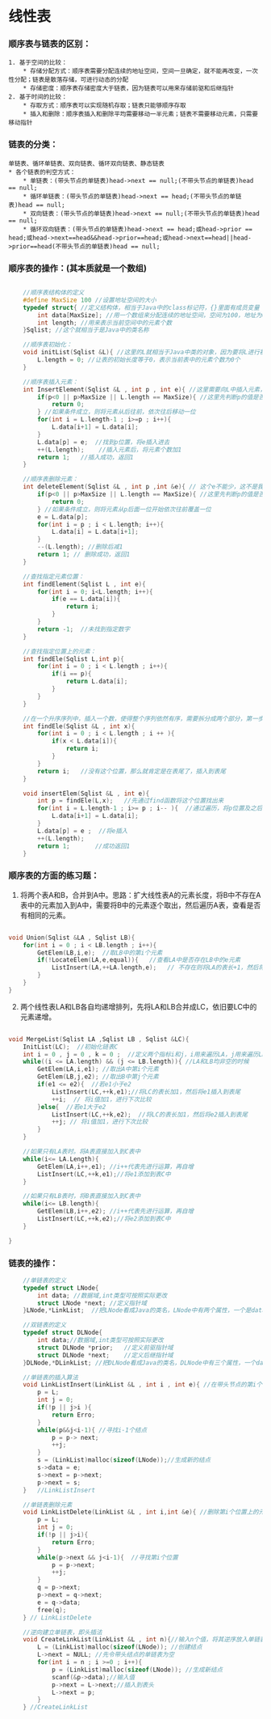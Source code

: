 线性表
=====

### 顺序表与链表的区别：
    1. 基于空间的比较：
        * 存储分配方式：顺序表需要分配连续的地址空间，空间一旦确定，就不能再改变，一次性分配；链表是散落存储，可进行动态的分配
        * 存储密度：顺序表存储密度大于链表，因为链表可以用来存储前驱和后继指针
    2. 基于时间的比较：
        * 存取方式：顺序表可以实现随机存取；链表只能够顺序存取
        * 插入和删除：顺序表插入和删除平均需要移动一半元素；链表不需要移动元素，只需要移动指针

### 链表的分类：

    单链表、循环单链表、双向链表、循环双向链表、静态链表
    * 各个链表的判空方式：
        * 单链表：(带头节点的单链表)head->next == null;(不带头节点的单链表)head == null;
        * 循环单链表：(带头节点的单链表)head->next == head;(不带头节点的单链表)head == null;
        * 双向链表：(带头节点的单链表)head->next == null;(不带头节点的单链表)head == null;
        * 循环双向链表：(带头节点的单链表)head->next == head;或head->prior == head;或head->next==head&&head->prior==head;或head->next==head||head->prior==head(不带头节点的单链表)head == null;

### 顺序表的操作：(其本质就是一个数组)

```c

    //顺序表结构体的定义
    #define MaxSize 100 //设置地址空间的大小
    typedef struct{ //定义结构体，相当于Java中的class标记符，{}里面有成员变量
        int data[MaxSize]; //用一个数组来分配连续的地址空间，空间为100，地址为0-99
        int length; //用来表示当前空间中的元素个数
    }Sqlist; //这个就相当于是Java中的类名称

    //顺序表初始化：
    void initList(Sqlist &L){ //这里的L就相当于Java中类的对象，因为要将L进行初始化，表示L自身将要发生改变，那么给他加上&符号，凡是会发生改变的就加&
        L.length = 0; //让表的初始长度等于0，表示当前表中的元素个数为0个
    }

    //顺序表插入元素：
    int InsertElement(Sqlist &L , int p , int e){ //这里需要向L中插入元素，因此L会发生改变，p代表要插入的位置，e为要插入的元素。函数返回值类型为int类型，因此成功返回1，失败返回0
        if(p<0 || p>MaxSize || L.length == MaxSize){ //这里先判断p的值是否小于0，是否大于最大值，当前元素个数是否已经达到上限
            return 0;
        } //如果条件成立，则将元素从后往前，依次往后移动一位
        for(int i = L.length-1 ; i>=p ; i++){
            L.data[i+1] = L.data[i];
        }
        L.data[p] = e;  //找到p位置，将e插入进去
        ++(L.length);    //插入元素后，将元素个数加1
        return 1;   //插入成功，返回1
    }

    //顺序表删除元素：
    int deleteElement(Sqlist &L , int p ,int &e){ // 这个e不能少，这不是我规定的，用来接收要删除元素的值
        if(p<0 || p>MaxSize || L.length == MaxSize){ //这里先判断p的值是否小于0，是否大于最大值，当前元素个数是否已经达到上限
            return 0;
        } //如果条件成立，则将元素从p后面一位开始依次往前覆盖一位
        e = L.data[p];
        for(int i = p ; i < L.length; i++){
            L.data[i] = L.data[i+1];
        }
        --(L.length); //删除后减1
        return 1; // 删除成功，返回1
    }

    //查找指定元素位置：
    int findElement(Sqlist L , int e){
        for(int i = 0; i<L.length; i++){
            if(e == L.data[i]){
                return i;
            }
        }
        return -1;  //未找到指定数字
    }

    //查找指定位置上的元素：
    int findEle(Sqlist L,int p){
        for(int i = 0 ; i < L.length ; i++){
            if(i == p){
                return L.data[i];
            }
        }
    }

    //在一个升序序列中，插入一个数，使得整个序列依然有序，需要拆分成两个部分，第一步，需要将这个位置找出来，第二部，将这个数插入到这个位置
    int findEle(Sqlist &L , int x){
        for(int i = 0 ; i < L.length ; i ++ ){
            if(x < L.data[i]){
                return i;
            }
        }
        return i;   //没有这个位置，那么就肯定是在表尾了，插入到表尾
    }

    void insertElem(Sqlist &L , int e){
        int p = findEle(L,x);   //先通过find函数将这个位置找出来
        for(int i = L.length-1 ; i>= p ; i-- ){  //通过遍历，将p位置及之后的元素依次向后移动一位
            L.data[i+1] = L.data[i];  
        }
        L.data[p] = e ;  //将e插入
        ++(L.length);
        return 1;       //成功返回1
    }


```

### 顺序表的方面的练习题：
1. 将两个表A和B，合并到A中。思路：扩大线性表A的元素长度，将B中不存在A表中的元素加入到A中，需要将B中的元素逐个取出，然后遍历A表，查看是否有相同的元素。

```c

void Union(Sqlist &LA , Sqlist LB){
    for(int i = 0 ; i < LB.length ; i++){
        GetElem(LB,i,e);  //取LB中的第i个元素
        if(!LocateElem(LA,e,equal)){   //查看LA中是否存在LB中的e元素
            ListInsert(LA,++LA.length,e);   // 不存在则将LA的表长+1，然后将e插入到表尾
        }
    }
}

```

2. 两个线性表LA和LB各自均递增排列，先将LA和LB合并成LC，依旧要LC中的元素递增。

```c

void MergeList(Sqlist LA ,Sqlist LB , Sqlist &LC){
    InitList(LC);  //初始化链表C
    int i = 0 , j = 0 , k = 0 ;  //定义两个指标i和j，i用来遍历LA，j用来遍历LB，k指示LC的长度
    while((i <= LA.length) && (j <= LB.length)){ //LA和LB均非空的时候
        GetElem(LA,i,e1); //取出A中第i个元素
        GetElem(LB,j,e2); //取出B中第j个元素
        if(e1 <= e2){  //若e1小于e2
            ListInsert(LC,++k,e1);//将LC的表长加1，然后将e1插入到表尾
            ++i;  // 将i值加1，进行下次比较
        }else{  //若e1大于e2
            ListInsert(LC,++k,e2);  //将LC的表长加1，然后将e2插入到表尾
            ++j; // 将i值加1，进行下次比较
        }
    }

    //如果只有LA表时。将A表直接加入到C表中
    while(i<= LA.Length){
        GetElem(LA,i++,e1); //i++代表先进行运算，再自增
        ListInsert(LC,++k,e1);//将e1添加到表C中
    }

    //如果只有LB表时，将B表直接加入到C表中
    while(i<= LB.length){
        GetElem(LB,i++,e2); //i++代表先进行运算，再自增
        ListInsert(LC,++k,e2);//将e2添加到表C中
    }

}
```

### 链表的操作：

```c
    //单链表的定义
    typedef struct LNode{
        int data; //数据域,int类型可按照实际更改 
        struct LNode *next; //定义指针域
    }LNode,*LinkList;  //把LNode看成Java的类名，LNode中有两个属性，一个是data，一个是指针型的next，而LinkList看成是一个对象

    //双链表的定义
    typedef struct DLNode{
        int data;//数据域,int类型可按照实际更改 
        struct DLNode *prior;   //定义前驱指针域
        struct DLNode *next;    //定义后继指针域
    }DLNode,*DLinkList; //把DLNode看成Java的类名，DLNode中有三个属性，一个data，一个是前驱指针，一个是后继指针而DLinkList看成是一个对象

    //单链表的插入算法
    void LinkListInsert(LinkList &L , int i , int e){ //在带头节点的第i个位置插入e
        p = L;
        int j = 0;
        if(!p || j>i ){
            return Erro;
        }
        while(p&&j<i-1){ //寻找i-1个结点
            p = p-> next;
            ++j;
        }
        s = (LinkList)malloc(sizeof(LNode));//生成新的结点
        s->data = e;
        s->next = p->next;
        p->next = s;
    }   //LinkListInsert

    //单链表删除元素
    void LinkListDelete(LinkList &L , int i,int &e){ //删除第i个位置上的元素，并将元素值赋给e
        p = L;
        int j = 0;
        if(!p || j>i){
            return Erro;
        }
        while(p->next && j<i-1){  //寻找第i个位置
            p = p->next;
            ++j;
        }
        q = p->next;
        p->next = q->next;
        e = q->data;
        free(q);
    } // LinkListDelete

    //逆向建立单链表，即头插法
    void CreateLinkList(LinkList &L , int n){//输入n个值，将其逆序放入单链表
        L = (LinkList)malloc(sizeof(LNode)); //创建结点
        L->next = NULL; //先令带头结点的单链表为空
        for(int i = n ; i >=0 ; i++){
            p = (LinkList)malloc(sizeof(LNode)); //生成新结点
            scanf(&p->data);//输入值
            p->next = L->next;//插入到表头
            L->next = p;
        }
    } //CreateLinkList
```
